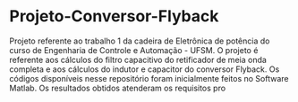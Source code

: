 # Projeto-Conversor-Flyback

Projeto referente ao trabalho 1 da cadeira de Eletrônica de potência do curso de Engenharia de Controle e Automação - UFSM. O projeto é referente aos cálculos do filtro capacitivo do retificador de meia onda completa e aos cálculos do indutor e capacitor do conversor Flyback. Os códigos disponíveis nesse repositório foram inicialmente feitos no Software Matlab. Os resultados obtidos atenderam os requisitos pro
